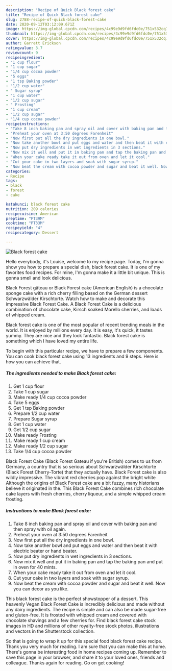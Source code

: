 ```yaml
---
description: "Recipe of Quick Black forest cake"
title: "Recipe of Quick Black forest cake"
slug: 2788-recipe-of-quick-black-forest-cake
date: 2020-09-12T03:12:09.671Z
image: https://img-global.cpcdn.com/recipes/4c99e9d9fd6fdc0e/751x532cq70/black-forest-cake-recipe-main-photo.jpg
thumbnail: https://img-global.cpcdn.com/recipes/4c99e9d9fd6fdc0e/751x532cq70/black-forest-cake-recipe-main-photo.jpg
cover: https://img-global.cpcdn.com/recipes/4c99e9d9fd6fdc0e/751x532cq70/black-forest-cake-recipe-main-photo.jpg
author: Garrett Erickson
ratingvalue: 3.7
reviewcount: 9
recipeingredient:
- "1 cup flour"
- "1 cup sugar"
- "1/4 cup cocoa powder"
- "5 eggs"
- "1 tsp Baking powder"
- "1/2 cup water"
- " Sugar syrup"
- "1 cup water"
- "1/2 cup sugar"
- " Frosting"
- "1 cup cream"
- "1/2 cup sugar"
- "1/4 cup cocoa powder"
recipeinstructions:
- "Take 8 inch baking pan and spray oil and cover with baking pan and then spray with oil again."
- "Preheat your oven at 3:50 degrees Farenheit"
- "Now first put all the dry ingredients in one bowl."
- "Now take another bowl and put eggs and water and then beat it with electric beater or hand beater."
- "Now put dry ingredients in wet ingredients in 3 sections."
- "Now mix it well and put it in baking pan and tap the baking pan and put in oven for 40 mints."
- "When your cake ready take it out from oven and let it cool."
- "Cut your cake in two layers and soak with sugar syrup."
- "Now beat the cream with cocoa powder and sugar and beat it well. Now you can decor as you like."
categories:
- Recipe
tags:
- black
- forest
- cake

katakunci: black forest cake 
nutrition: 209 calories
recipecuisine: American
preptime: "PT39M"
cooktime: "PT33M"
recipeyield: "4"
recipecategory: Dessert

---
```



![Black forest cake](https://img-global.cpcdn.com/recipes/4c99e9d9fd6fdc0e/751x532cq70/black-forest-cake-recipe-main-photo.jpg)

Hello everybody, it's Louise, welcome to my recipe page. Today, I'm gonna show you how to prepare a special dish, black forest cake. It is one of my favorites food recipes. For mine, I'm gonna make it a little bit unique. This is gonna smell and look delicious.

Black Forest gâteau or Black Forest cake (American English) is a chocolate sponge cake with a rich cherry filling based on the German dessert Schwarzwälder Kirschtorte. Watch how to make and decorate this impressive Black Forest Cake. A Black Forest Cake is a delicious combination of chocolate cake, Kirsch soaked Morello cherries, and loads of whipped cream.

Black forest cake is one of the most popular of recent trending meals in the world. It is enjoyed by millions every day. It is easy, it's quick, it tastes yummy. They are nice and they look fantastic. Black forest cake is something which I have loved my entire life.


To begin with this particular recipe, we have to prepare a few components. You can cook black forest cake using 13 ingredients and 9 steps. Here is how you can achieve that.

<!--inarticleads1-->

##### The ingredients needed to make Black forest cake:

1. Get 1 cup flour
1. Take 1 cup sugar
1. Make ready 1/4 cup cocoa powder
1. Take 5 eggs
1. Get 1 tsp Baking powder
1. Prepare 1/2 cup water
1. Prepare  Sugar syrup
1. Get 1 cup water
1. Get 1/2 cup sugar
1. Make ready  Frosting
1. Make ready 1 cup cream
1. Make ready 1/2 cup sugar
1. Take 1/4 cup cocoa powder


Black Forest Cake (Black Forest Gateau if you&#39;re British) comes to us from Germany, a country that is so serious about Schwarzwälder Kirschtorte (Black Forest Cherry-Torte) that they actually have. Black Forest cake is also wildly impressive. The vibrant red cherries pop against the bright white Although the origins of Black Forest cake are a bit fuzzy, many historians believe it originated in the. This Black Forest Cake combines rich chocolate cake layers with fresh cherries, cherry liqueur, and a simple whipped cream frosting. 

<!--inarticleads2-->

##### Instructions to make Black forest cake:

1. Take 8 inch baking pan and spray oil and cover with baking pan and then spray with oil again.
1. Preheat your oven at 3:50 degrees Farenheit
1. Now first put all the dry ingredients in one bowl.
1. Now take another bowl and put eggs and water and then beat it with electric beater or hand beater.
1. Now put dry ingredients in wet ingredients in 3 sections.
1. Now mix it well and put it in baking pan and tap the baking pan and put in oven for 40 mints.
1. When your cake ready take it out from oven and let it cool.
1. Cut your cake in two layers and soak with sugar syrup.
1. Now beat the cream with cocoa powder and sugar and beat it well. Now you can decor as you like.


This black forest cake is the perfect showstopper of a dessert. This heavenly Vegan Black Forest Cake is incredibly delicious and made without any dairy ingredients. The recipe is simple and can also be made sugar-free and gluten-free. It is frosted with whipped cream and covered with chocolate shavings and a few cherries for. Find black forest cake stock images in HD and millions of other royalty-free stock photos, illustrations and vectors in the Shutterstock collection. 

So that is going to wrap it up for this special food black forest cake recipe. Thank you very much for reading. I am sure that you can make this at home. There's gonna be interesting food in home recipes coming up. Remember to save this page in your browser, and share it to your loved ones, friends and colleague. Thanks again for reading. Go on get cooking!
